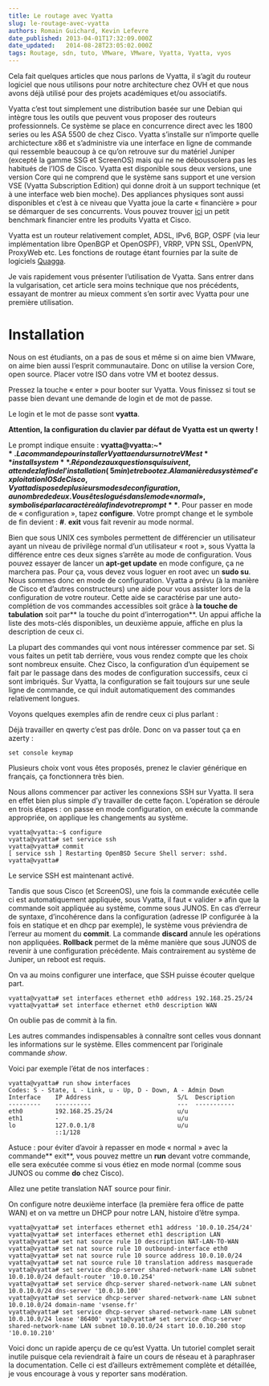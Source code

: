 ```yaml
---
title: Le routage avec Vyatta
slug: le-routage-avec-vyatta
authors: Romain Guichard, Kevin Lefevre
date_published: 2013-04-01T17:32:09.000Z
date_updated:   2014-08-28T23:05:02.000Z
tags: Routage, sdn, tuto, VMware, VMware, Vyatta, Vyatta, vyos
---
```



Cela fait quelques articles que nous parlons de Vyatta, il s’agit du routeur logiciel que nous utilisons pour notre architecture chez OVH et que nous avons déjà utilisé pour des projets académiques et/ou associatifs.

Vyatta c’est tout simplement une distribution basée sur une Debian qui intègre tous les outils que peuvent vous proposer des routeurs professionnels. Ce système se place en concurrence direct avec les 1800 series ou les ASA 5500 de chez Cisco.
 Vyatta s’installe sur n’importe quelle archictecture x86 et s’administre via une interface en ligne de commande qui ressemble beaucoup à ce qu’on retrouve sur du matériel Juniper (excepté la gamme SSG et ScreenOS) mais qui ne ne déboussolera pas les habitués de l’IOS de Cisco.
 Vyatta est disponible sous deux versions, une version Core qui ne comprend que le système sans support et une version VSE (Vyatta Subscription Edition) qui donne droit à un support technique (et à une interface web bien moche). Des appliances physiques sont aussi disponibles et c’est à ce niveau que Vyatta joue la carte « financière » pour se démarquer de ses concurrents. Vous pouvez trouver [ici](http://www.vyatta.com/sites/vyatta.com/files/pdfs/Vyatta_Cisco_Replacement_Guide_0.pdf) un petit benchmark financier entre les produits Vyatta et Cisco.

Vyatta est un routeur relativement complet, ADSL, IPv6, BGP, OSPF (via leur implémentation libre OpenBGP et OpenOSPF), VRRP, VPN SSL, OpenVPN, ProxyWeb etc. Les fonctions de routage étant fournies par la suite de logiciels [Quagga](http://www.nongnu.org/quagga/).

Je vais rapidement vous présenter l’utilisation de Vyatta. Sans entrer dans la vulgarisation, cet article sera moins technique que nos précédents, essayant de montrer au mieux comment s’en sortir avec Vyatta pour une première utilisation.


# Installation

Nous on est étudiants, on a pas de sous et même si on aime bien VMware, on aime bien aussi l’esprit communautaire. Donc on utilise la version Core, open source. Placer votre ISO dans votre VM et bootez dessus.

Pressez la touche « enter » pour booter sur Vyatta. Vous finissez si tout se passe bien devant une demande de login et de mot de passe.

Le login et le mot de passe sont **vyatta**.

**Attention, la configuration du clavier par défaut de Vyatta est un qwerty !**

Le prompt indique ensuite : **vyatta@vyatta:~$**. La commande pour installer Vyatta en dur sur notre VM est **install system**. Répondez aux questions qui suivent, attendez la fin de l’installation (~5min) et rebootez. A la manière du système d’exploitation IOS de Cisco, Vyatta dispose de plusieurs modes de configuration, au nombre de deux. Vous êtes logués dans le mode « normal », symbolisé par la caractère à la fin de votre prompt **$**. Pour passer en mode de « configuration », tapez **configure**. Votre prompt change et le symbole de fin devient : **#**. **exit** vous fait revenir au mode normal.

Bien que sous UNIX ces symboles permettent de différencier un utilisateur ayant un niveau de privilège normal d’un utilisateur « root », sous Vyatta la différence entre ces deux signes s’arrête au mode de configuration. Vous pouvez essayer de lancer un **apt-get update** en mode configure, ça ne marchera pas. Pour ça, vous devez vous loguer en root avec un **sudo su**. Nous sommes donc en mode de configuration. Vyatta a prévu (à la manière de Cisco et d’autres constructeurs) une aide pour vous assister lors de la configuration de votre routeur. Cette aide se caractérise par une auto-complétion de vos commandes accessibles soit grâce à **la touche de tabulation** soit par** la touche du point d’interrogation**. Un appui affiche la liste des mots-clés disponibles, un deuxième appuie, affiche en plus la description de ceux ci.

La plupart des commandes qui vont nous intéresser commence par set. Si vous faites un petit tab derrière, vous vous rendez compte que les choix sont nombreux ensuite. Chez Cisco, la configuration d’un équipement se fait par le passage dans des modes de configuration successifs, ceux ci sont imbriqués. Sur Vyatta, la configuration se fait toujours sur une seule ligne de commande, ce qui induit automatiquement des commandes relativement longues.

Voyons quelques exemples afin de rendre ceux ci plus parlant :

Déjà travailler en qwerty c’est pas drôle. Donc on va passer tout ça en azerty :

`set console keymap`

Plusieurs choix vont vous êtes proposés, prenez le clavier générique en français, ça fonctionnera très bien.

Nous allons commencer par activer les connexions SSH sur Vyatta. Il sera en effet bien plus simple d’y travailler de cette façon. L’opération se déroule en trois étapes : on passe en mode configuration, on exécute la commande appropriée, on applique les changements au système.

```
vyatta@vyatta:~$ configure
vyatta@vyatta# set service ssh
vyatta@vyatta# commit
[ service ssh ] Restarting OpenBSD Secure Shell server: sshd.
vyatta@vyatta#
```
Le service SSH est maintenant activé.

Tandis que sous Cisco (et ScreenOS), une fois la commande exécutée celle ci est automatiquement appliquée, sous Vyatta, il faut « valider » afin que la commande soit appliquée au système, comme sous JUNOS. En cas d’erreur de syntaxe, d’incohérence dans la configuration (adresse IP configurée à la fois en statique et en dhcp par exemple), le système vous préviendra de l’erreur au moment du **commit**. La commande **discard** annule les opérations non appliquées. **Rollback** permet de la même manière que sous JUNOS de revenir à une configuration précédente. Mais contrairement au système de Juniper, un reboot est requis.

On va au moins configurer une interface, que SSH puisse écouter quelque part.

```
vyatta@vyatta# set interfaces ethernet eth0 address 192.168.25.25/24
vyatta@vyatta# set interface ethernet eth0 description WAN
```

On oublie pas de commit à la fin.

Les autres commandes indispensables à connaître sont celles vous donnant les informations sur le système. Elles commencent par l’originale commande *show*.

Voici par exemple l’état de nos interfaces :

```
vyatta@vyatta# run show interfaces
Codes: S - State, L - Link, u - Up, D - Down, A - Admin Down
Interface    IP Address                        S/L  Description
---------    ----------                        ---  -----------
eth0         192.168.25.25/24                  u/u
eth1         -                                 u/u
lo           127.0.0.1/8                       u/u              ::1/128
```

Astuce : pour éviter d’avoir à repasser en mode « normal » avec la commande** exit**, vous pouvez mettre un **run** devant votre commande, elle sera exécutée comme si vous étiez en mode normal (comme sous JUNOS ou comme **do** chez Cisco).

Allez une petite translation NAT source pour finir.

On configure notre deuxième interface (la première fera office de patte WAN) et on va mettre un DHCP pour notre LAN, histoire d’être sympa.

```
vyatta@vyatta# set interfaces ethernet eth1 address '10.0.10.254/24'
vyatta@vyatta# set interfaces ethernet eth1 description LAN
vyatta@vyatta# set nat source rule 10 description NAT-LAN-TO-WAN
vyatta@vyatta# set nat source rule 10 outbound-interface eth0
vyatta@vyatta# set nat source rule 10 source address 10.0.10.0/24
vyatta@vyatta# set nat source rule 10 translation address masquerade
vyatta@vyatta# set service dhcp-server shared-network-name LAN subnet 10.0.10.0/24 default-router '10.0.10.254'
vyatta@vyatta# set service dhcp-server shared-network-name LAN subnet 10.0.10.0/24 dns-server '10.0.10.100'
vyatta@vyatta# set service dhcp-server shared-network-name LAN subnet 10.0.10.0/24 domain-name 'vsense.fr'
vyatta@vyatta# set service dhcp-server shared-network-name LAN subnet 10.0.10.0/24 lease '86400' vyatta@vyatta# set service dhcp-server shared-network-name LAN subnet 10.0.10.0/24 start 10.0.10.200 stop '10.0.10.210'
```

Voici donc un rapide aperçu de ce qu’est Vyatta. Un tutoriel complet serait inutile puisque cela reviendrait à faire un cours de réseau et à paraphraser la documentation. Celle ci est d’ailleurs extrêmement complète et détaillée, je vous encourage à vous y reporter sans modération.
